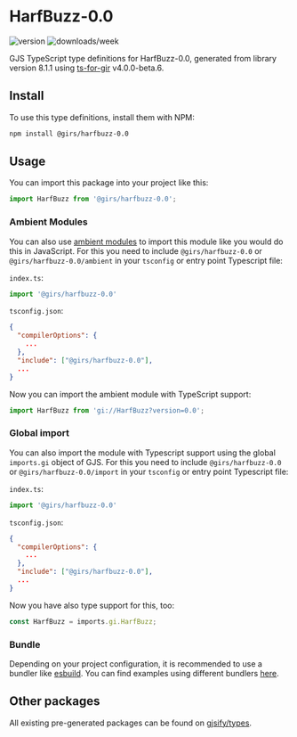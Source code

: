 
# HarfBuzz-0.0

![version](https://img.shields.io/npm/v/@girs/harfbuzz-0.0)
![downloads/week](https://img.shields.io/npm/dw/@girs/harfbuzz-0.0)


GJS TypeScript type definitions for HarfBuzz-0.0, generated from library version 8.1.1 using [ts-for-gir](https://github.com/gjsify/ts-for-gir) v4.0.0-beta.6.


## Install

To use this type definitions, install them with NPM:
```bash
npm install @girs/harfbuzz-0.0
```

## Usage

You can import this package into your project like this:
```ts
import HarfBuzz from '@girs/harfbuzz-0.0';
```

### Ambient Modules

You can also use [ambient modules](https://github.com/gjsify/ts-for-gir/tree/main/packages/cli#ambient-modules) to import this module like you would do this in JavaScript.
For this you need to include `@girs/harfbuzz-0.0` or `@girs/harfbuzz-0.0/ambient` in your `tsconfig` or entry point Typescript file:

`index.ts`:
```ts
import '@girs/harfbuzz-0.0'
```

`tsconfig.json`:
```json
{
  "compilerOptions": {
    ...
  },
  "include": ["@girs/harfbuzz-0.0"],
  ...
}
```

Now you can import the ambient module with TypeScript support: 

```ts
import HarfBuzz from 'gi://HarfBuzz?version=0.0';
```

### Global import

You can also import the module with Typescript support using the global `imports.gi` object of GJS.
For this you need to include `@girs/harfbuzz-0.0` or `@girs/harfbuzz-0.0/import` in your `tsconfig` or entry point Typescript file:

`index.ts`:
```ts
import '@girs/harfbuzz-0.0'
```

`tsconfig.json`:
```json
{
  "compilerOptions": {
    ...
  },
  "include": ["@girs/harfbuzz-0.0"],
  ...
}
```

Now you have also type support for this, too:

```ts
const HarfBuzz = imports.gi.HarfBuzz;
```

### Bundle

Depending on your project configuration, it is recommended to use a bundler like [esbuild](https://esbuild.github.io/). You can find examples using different bundlers [here](https://github.com/gjsify/ts-for-gir/tree/main/examples).

## Other packages

All existing pre-generated packages can be found on [gjsify/types](https://github.com/gjsify/types).

